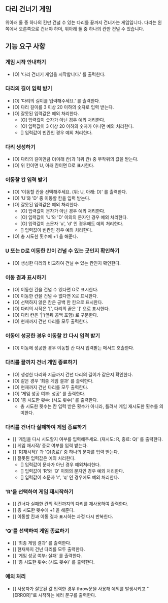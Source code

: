 ## 다리 건너기 게임

위아래 둘 중 하나의 칸만 건널 수 있는 다리를 끝까지 건너가는 게임입니다.
다리는 왼쪽에서 오른쪽으로 건너야 하며, 위아래 둘 중 하나의 칸만 건널 수 있습니다.

## 기능 요구 사항

### 게임 시작 안내하기

- [O] '다리 건너기 게임을 시작합니다.' 를 출력한다.

### 다리의 길이 입력 받기

- [O] '다리의 길이를 입력해주세요.' 를 출력한다.
- [O] 다리 길이를 3 이상 20 이하의 숫자로 입력 받는다.
- [O] 잘못된 입력값은 예외 처리한다.
  - [O] 입력값이 숫자가 아닌 경우 예외 처리한다.
  - [O] 입력값이 3 이상 20 이하의 숫자가 아니면 예외 처리한다.
  - [] 입력값이 빈칸인 경우 예외 처리한다.

### 다리 생성하기

- [O] 다리의 길이만큼 0(아래 칸)과 1(위 칸) 중 무작위의 값을 받는다.
- [O] 위 칸이면 U, 아래 칸이면 D로 표시한다.

### 이동할 칸 입력 받기

- [O] '이동할 칸을 선택해주세요. (위: U, 아래: D)' 를 출력한다.
- [O] 'U'와 'D' 중 이동할 칸을 입력 받는다.
- [O] 잘못된 입력값은 예외 처리한다.
  - [O] 입력값이 문자가 아닌 경우 예외 처리한다.
  - [O] 입력값이 'U'와 'D' 이외의 문자인 경우 예외 처리한다.
  - [O] 입력값이 소문자 'u', 'd' 인 경우에도 예외 처리한다.
  - [] 입력값이 빈칸인 경우 예외 처리한다.
- [O] 총 시도한 횟수에 +1 을 해준다.

### U 또는 D로 이동한 칸이 건널 수 있는 곳인지 확인하기

- [O] 생성한 다리와 비교하여 건널 수 있는 칸인지 확인한다.

### 이동 결과 표시하기

- [O] 이동한 칸을 건널 수 있다면 O로 표시한다.
- [O] 이동한 칸을 건널 수 없다면 X로 표시한다.
- [O] 선택하지 않은 칸은 공백 한 칸으로 표시한다.
- [O] 다리의 시작은 '[', 다리의 끝은 ']' 으로 표시한다.
- [O] 다리 칸은 '|'(앞뒤 공백 포함) 로 구분한다.
- [O] 현재까지 건넌 다리를 모두 출력한다.

### 이동에 성공한 경우 이동할 칸 다시 입력 받기

- [O] 이동에 성공한 경우 이동할 칸 다시 입력받는 메서드 호출한다.

### 다리를 끝까지 건너 게임 종료하기

- [O] 생성한 다리와 지금까지 건넌 다리의 길이가 같은지 확인한다.
- [O] 같은 경우 '최종 게임 결과' 를 출력한다.
- [O] 현재까지 건넌 다리를 모두 출력한다.
- [O] '게임 성공 여부: 성공' 를 출력한다.
- [O] '총 시도한 횟수: (시도 횟수)' 를 출력한다.
  - 총 시도한 횟수는 칸 입력 받은 횟수가 아니라, 틀려서 게임 재시도한 횟수를 의미한다.

### 다리를 건너다 실패하여 게임 종료하기

- [] '게임을 다시 시도할지 여부를 입력해주세요. (재시도: R, 종료: Q)' 를 출력한다.
- [] 게임 재시작/ 종료 여부를 입력 받는다.
- [] 'R(재시작)' 과 'Q(종료)' 중 하나의 문자를 입력 받는다.
- [] 잘못된 입력값은 예외 처리한다.
  - [] 입력값이 문자가 아닌 경우 예외처리한다.
  - [] 입력값이 'R'와 'Q' 이외의 문자인 경우 예외 처리한다.
  - [] 입력값이 소문자 'r', 'q' 인 경우에도 예외 처리한다.

### 'R'을 선택하여 게임 재시작하기

- [] 건너다 실패한 칸의 직전까지의 다리를 재사용하여 출력한다.
- [] 총 시도한 횟수에 +1 을 해준다.
- [] 이동할 칸과 이동 결과 표시하는 과정 다시 반복한다.

### 'Q'를 선택하여 게임 종료하기

- [] '최종 게임 결과' 를 출력한다.
- [] 현재까지 건넌 다리를 모두 출력한다.
- [] '게임 성공 여부: 실패' 를 출력한다.
- [] '총 시도한 횟수: (시도 횟수)' 를 출력한다.

### 예외 처리

- [] 사용자가 잘못된 값 입력한 경우 throw문을 사용해 예외를 발생시키고 "[ERROR]"로 시작하는 에러 문구를 출력한다.
